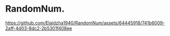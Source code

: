 RandomNum.
=========

https://github.com/Elaidzha1940/RandomNum/assets/64445918/741b6009-2aff-4d03-8dc2-2b5301f408ee
